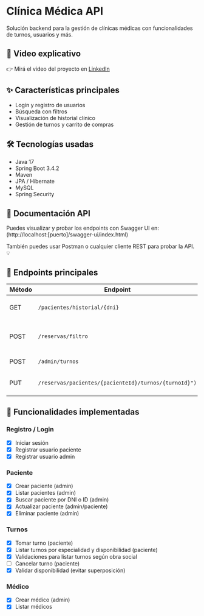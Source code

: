 #  Clínica Médica API  
Solución backend para la gestión de clínicas médicas con funcionalidades de turnos, usuarios y más.

## 🎥 Video explicativo  
👉 Mirá el video del proyecto en [LinkedIn](https://www.linkedin.com/posts/maximiliano-abel-marcos_java-springboot-backenddeveloper-activity-7339410286061178880-EhKK?utm_source=share&utm_medium=member_desktop&rcm=ACoAADwjhKgBFeG7Q3tf0Cxwind36BaqnlIyJkg)

## ✨ Características principales  
- Login y registro de usuarios  
- Búsqueda con filtros  
- Visualización de historial clínico  
- Gestión de turnos y carrito de compras 

## 🛠️ Tecnologías usadas  
- Java 17  
- Spring Boot 3.4.2  
- Maven  
- JPA / Hibernate  
- MySQL  
- Spring Security  
  
## 📜 Documentación API  
Puedes visualizar y probar los endpoints con Swagger UI en:  
(http://localhost:[puerto]/swagger-ui/index.html) 

También puedes usar Postman o cualquier cliente REST para probar la API.💡

## 📂 Endpoints principales

| Método | Endpoint                          | Descripción                         |
|--------|---------------------------------|-----------------------------------|
| GET    | `/pacientes/historial/{dni}`       | Obtener historial de paciente     |
| POST   | `/reservas/filtro`                   | Paciente filtra turnos por prestación |
| POST   | `/admin/turnos`      | Admin crea un turno            |
| PUT   | `/reservas/pacientes/{pacienteId}/turnos/{turnoId}")` | Paciente reserva un turno   |




## 🧾 Funcionalidades implementadas

### Registro / Login

- [x] Iniciar sesión  
- [x] Registrar usuario paciente  
- [x] Registrar usuario admin  

### Paciente

- [x] Crear paciente (admin)  
- [x] Listar pacientes (admin)  
- [x] Buscar paciente por DNI o ID (admin)  
- [x] Actualizar paciente (admin/paciente)  
- [x] Eliminar paciente (admin)  

### Turnos

- [x] Tomar turno (paciente)  
- [x] Listar turnos por especialidad y disponibilidad (paciente)  
- [x] Validaciones para listar turnos según obra social  
- [ ] Cancelar turno (paciente)  
- [x] Validar disponibilidad (evitar superposición)  

### Médico

- [x] Crear médico (admin) 
- [x] Listar médicos
